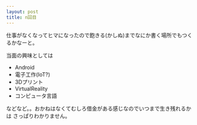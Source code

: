 ```yaml
---
layout: post
title: n回目
---
```

仕事がなくなってヒマになったので飽きる(かしぬ)までなにか書く場所でもつくるかなーと。

当面の興味としては

- Android
- 電子工作(IoT?)
- 3Dプリント
- VirtualReality
- コンピュータ言語

などなど。。おかねはなくてむしろ借金がある感じなのでいつまで生き残れるかは
さっぱりわかりません。
